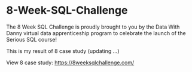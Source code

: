 # 8-Week-SQL-Challenge
The 8 Week SQL Challenge is proudly brought to you by the Data With Danny virtual data apprenticeship program to celebrate the launch of the Serious SQL course!

This is my result of 8 case study (updating ...)

View 8 case study: <link>https://8weeksqlchallenge.com/</link>
